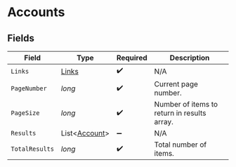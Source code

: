 # Accounts


## Fields

| Field                                           | Type                                            | Required                                        | Description                                     |
| ----------------------------------------------- | ----------------------------------------------- | ----------------------------------------------- | ----------------------------------------------- |
| `Links`                                         | [Links](../../Models/Shared/Links.md)           | :heavy_check_mark:                              | N/A                                             |
| `PageNumber`                                    | *long*                                          | :heavy_check_mark:                              | Current page number.                            |
| `PageSize`                                      | *long*                                          | :heavy_check_mark:                              | Number of items to return in results array.     |
| `Results`                                       | List<[Account](../../Models/Shared/Account.md)> | :heavy_minus_sign:                              | N/A                                             |
| `TotalResults`                                  | *long*                                          | :heavy_check_mark:                              | Total number of items.                          |